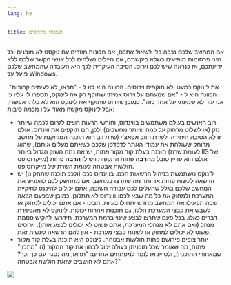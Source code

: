 ```yaml
---
lang: he


title: תשכחו מוירוסים
---
```


אם המחשב שלכם נכבה בלי לשאול אתכם, אם חלונות מוזרים עם טקסט לא 
מובנים וכל מיני פרסומות מופיעים כשלא ביקשתם, אם מיילים נשלחים לכל אנשי הקשר שלכם ללא ידיעתכם, אז כנראה שיש לכם וירוס.
 הסיבה העיקרית לכך היא העובדה שהמחשב שלכם פועל על Windows.

 את לינוקס כמעט ולא תוקפים וירוסים. הכוונה היא לא ל - "תראו, לא לעיתים קרובות". הכוונה היא ל - "אם שמעתם על וירוס אמיתי שתוקף רק את לינוקס, תספרו לי עליו כי אני עוד לא שמעתי על אחד כזה". כמובן שוירוס שתוקף את לינוקס הוא לא בלתי אפשרי, אבל לינוקס מקשה מאוד עליו מכמה סיבות: 

<ul>

<li>רוב האנשים בעולם משתמשים בווינדוס, וחורשי הרעות רוצים לגרום לכמה שיותר נזק (או לשלוט מרחוק על כמה שיותר מחשבים) ולכן, הם תוקפים את ווינדוס. אולם זו לא הסיבה היחידה. לשרת הווב אפאצ'י (שרת ווב הוא תוכנה המותקנת על מחשב מרוחק ששולחת את עמודי האתר לדפדפן שלכם כשאתם מעלים אותם), שהוא תוכנה בעלת קוד מקור פתוח, יש את נתח השוק הגדול ביותר (לעומת שרת IIS של מייקרוסופט) אולם הוא עדיין סובל מ<b>הרבה</b> פחות התקפות ויש לו <b>הרבה</b> פחות חולשות אבטחה לעומת השרת של מייקרוסופט.</li>

<li> לינוקס משתמשת בניהול הרשאות חכם. בווינדוס לכם (ולכל תוכנה שתתקינו) יש הרשאה לעשות פחות או יותר מה שתרצו במחשב. אם מתחשק לכם להעניש את המחשב שלכם בגלל שהעלים לכם עבודה חשובה, אתם יכולים להיכנס לתיקיית המערכת ולמחוק את כל מה שבא לכם: ווינדוס לא תתלונן. כמובן שבפעם הבאה שבה תפעילו את המחשב מחדש יתחילו בעיות. תבינו - אם אתם יכולים למחוק או לשבש את קבצי המערכת הללו, גם תוכנות אחרות יכולות. לינוקס לא מאפשרת דברים כאלו. בכל פעם שתרצו לבצע שינוי ברמת המערכת, תידרשו להקיש ססמת מנהל (ואם אתם לא מנהלי המערכת, אתם פשוט לא יכולים לבצע אותו). וירוסים פשוט לא יכולים למחוק או לשנות קבצי מערכת - אין להם הרשאה לעשות זאת.</li>

<li> יותר צופים פירושם פחות חולשות אבטחה. לינוקס היא תוכנה בעלת קוד מקור פתוח, מה שאומר שכל תוכניתן בעולם יכול לבחון את קוד המקור (ה "מתכון" שמאחורי התוכנה), ולסייע או לומר למפתחים אחרים: "תראו, מה נסגר עם כך וכך? אתם לא חושבים שזאת חולשת אבטחה?" </li>

</ul>

<img src="Images/viruses_thumb.png" />





